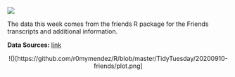 ![](https://upload.wikimedia.org/wikipedia/commons/thumb/b/bc/Friends_logo.svg/1200px-Friends_logo.svg.png)

The data this week comes from the friends R package for the Friends transcripts and additional information.

**Data Sources:** [link](https://github.com/rfordatascience/tidytuesday/blob/master/data/2020/2020-09-08/readme.md)

<center>
!()[https://github.com/r0mymendez/R/blob/master/TidyTuesday/20200910-friends/plot.png]
</center>
